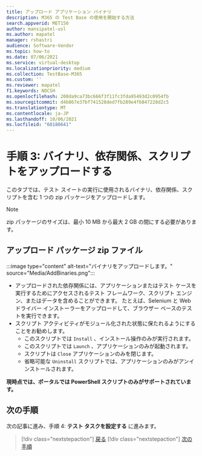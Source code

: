 ```yaml
---
title: アップロード アプリケーション バイナリ
description: M365 の Test Base の使用を開始する方法
search.appverid: MET150
author: mansipatel-usl
ms.author: mapatel
manager: rshastri
audience: Software-Vendor
ms.topic: how-to
ms.date: 07/06/2021
ms.service: virtual-desktop
ms.localizationpriority: medium
ms.collection: TestBase-M365
ms.custom: ''
ms.reviewer: mapatel
f1.keywords: NOCSH
ms.openlocfilehash: 200da9ca73bc666f3f11fc3fda95493d2c0954fb
ms.sourcegitcommit: d4b867e37bf741528ded7fb289e4f6847228d2c5
ms.translationtype: MT
ms.contentlocale: ja-JP
ms.lasthandoff: 10/06/2021
ms.locfileid: "60180641"
---
```

# <a name="step-3-upload-your-binaries-dependencies-and-scripts"></a>手順 3: バイナリ、依存関係、スクリプトをアップロードする

このタブでは、テスト スイートの実行に使用されるバイナリ、依存関係、スクリプトを含む 1 つの zip パッケージをアップロードします。

> [!NOTE]
> zip パッケージのサイズは、最小 10 MB から最大 2 GB の間にする必要があります。

## <a name="upload-package-zip-file"></a>アップロード パッケージ zip ファイル

:::image type="content" alt-text="バイナリをアップロードします。" source="Media/AddBinaries.png":::

  - アップロードされた依存関係には、アプリケーションまたはテスト ケースを実行するためにアクセスされるテスト フレームワーク、スクリプト エンジン、またはデータを含めることができます。 たとえば、Selenium と Web ドライバー インストーラーをアップロードして、ブラウザー ベースのテストを実行できます。
  - スクリプト アクティビティがモジュール化された状態に保たれるようにすることをお勧めします。 
    - このスクリプトでは `Install` 、インストール操作のみが実行されます。
    - このスクリプトでは `Launch` 、アプリケーションのみが起動されます。
    - スクリプトは `Close` アプリケーションのみを閉じます。
    - 省略可能な `Uninstall` スクリプトでは、アプリケーションのみがアンインストールされます。

**現時点では、ポータルでは PowerShell スクリプトのみがサポートされています。**


## <a name="next-steps"></a>次の手順 

次の記事に進み、手順 4: **テスト タスクを設定する** に進みます。
> [!div class="nextstepaction"]
> [戻る](uploadApplication.md)
> [!div class="nextstepaction"]
> [次の手順](testtask.md)

